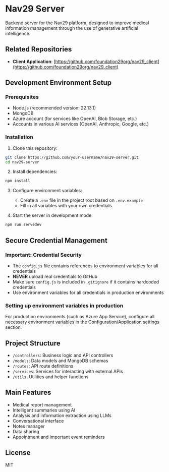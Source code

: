 # Nav29 Server

Backend server for the Nav29 platform, designed to improve medical information management through the use of generative artificial intelligence.

## Related Repositories

- **Client Application**: [https://github.com/foundation29org/nav29_client](https://github.com/foundation29org/nav29_client)

## Development Environment Setup

### Prerequisites
- Node.js (recommended version: 22.13.1)
- MongoDB
- Azure account (for services like OpenAI, Blob Storage, etc.)
- Accounts in various AI services (OpenAI, Anthropic, Google, etc.)

### Installation

1. Clone this repository:
```bash
git clone https://github.com/your-username/nav29-server.git
cd nav29-server
```

2. Install dependencies:
```bash
npm install
```

3. Configure environment variables:
   - Create a `.env` file in the project root based on `.env.example`
   - Fill in all variables with your own credentials

4. Start the server in development mode:
```bash
npm run servedev
```

## Secure Credential Management

### Important: Credential Security
- The `config.js` file contains references to environment variables for all credentials
- **NEVER** upload real credentials to GitHub
- Make sure `config.js` is included in `.gitignore` if it contains hardcoded credentials
- Use environment variables for all credentials in production environments

### Setting up environment variables in production
For production environments (such as Azure App Service), configure all necessary environment variables in the Configuration/Application settings section.

## Project Structure

- `/controllers`: Business logic and API controllers
- `/models`: Data models and MongoDB schemas
- `/routes`: API route definitions
- `/services`: Services for interacting with external APIs
- `/utils`: Utilities and helper functions

## Main Features

- Medical report management
- Intelligent summaries using AI
- Analysis and information extraction using LLMs
- Conversational interface
- Notes manager
- Data sharing
- Appointment and important event reminders

## License

MIT